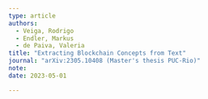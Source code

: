```yaml
---
type: article
authors:
  - Veiga, Rodrigo
  - Endler, Markus
  - de Paiva, Valeria
title: "Extracting Blockchain Concepts from Text"
journal: "arXiv:2305.10408 (Master's thesis PUC-Rio)"
note:
date: 2023-05-01

---
```

